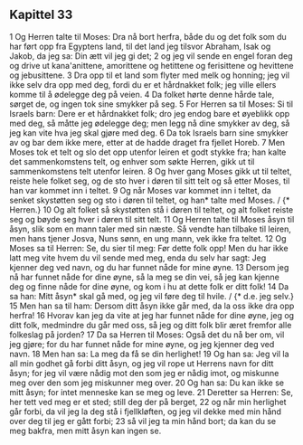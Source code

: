 ## Kapittel 33

1 Og Herren talte til Moses: Dra nå bort herfra, både du og det folk som du har ført opp fra Egyptens land, til det land jeg tilsvor Abraham, Isak og Jakob, da jeg sa: Din ætt vil jeg gi det;
2 og jeg vil sende en engel foran deg og drive ut kana'anittene, amorittene og hetittene og ferisittene og hevittene og jebusittene.
3 Dra opp til et land som flyter med melk og honning; jeg vil ikke selv dra opp med deg, fordi du er et hårdnakket folk; jeg ville ellers komme til å ødelegge deg på veien.
4 Da folket hørte denne hårde tale, sørget de, og ingen tok sine smykker på seg.
5 For Herren sa til Moses: Si til Israels barn: Dere er et hårdnakket folk; dro jeg endog bare et øyeblikk opp med deg, så måtte jeg ødelegge deg; men legg nå dine smykker av deg, så jeg kan vite hva jeg skal gjøre med deg.
6 Da tok Israels barn sine smykker av og bar dem ikke mere, etter at de hadde draget fra fjellet Horeb.
7 Men Moses tok et telt og slo det opp utenfor leiren et godt stykke fra; han kalte det sammenkomstens telt, og enhver som søkte Herren, gikk ut til sammenkomstens telt utenfor leiren.
8 Og hver gang Moses gikk ut til teltet, reiste hele folket seg, og de sto hver i døren til sitt telt og så etter Moses, til han var kommet inn i teltet.
9 Og når Moses var kommet inn i teltet, da senket skystøtten seg og sto i døren til teltet, og han* talte med Moses. / {* Herren.}
10 Og alt folket så skystøtten stå i døren til teltet, og alt folket reiste seg og bøyde seg hver i døren til sitt telt.
11 Og Herren talte til Moses åsyn til åsyn, slik som en mann taler med sin næste. Så vendte han tilbake til leiren, men hans tjener Josva, Nuns sønn, en ung mann, vek ikke fra teltet.
12 Og Moses sa til Herren: Se, du sier til meg: Før dette folk opp! Men du har ikke latt meg vite hvem du vil sende med meg, enda du selv har sagt: Jeg kjenner deg ved navn, og du har funnet nåde for mine øyne.
13 Dersom jeg nå har funnet nåde for dine øyne, så la meg se din vei, så jeg kan kjenne deg og finne nåde for dine øyne, og kom i hu at dette folk er ditt folk!
14 Da sa han: Mitt åsyn* skal gå med, og jeg vil føre deg til hvile. / {* d.e. jeg selv.}
15 Men han sa til ham: Dersom ditt åsyn ikke går med, da la oss ikke dra opp herfra!
16 Hvorav kan jeg da vite at jeg har funnet nåde for dine øyne, jeg og ditt folk, medmindre du går med oss, så jeg og ditt folk blir æret fremfor alle folkeslag på jorden?
17 Da sa Herren til Moses: Også det du nå ber om, vil jeg gjøre; for du har funnet nåde for mine øyne, og jeg kjenner deg ved navn.
18 Men han sa: La meg da få se din herlighet!
19 Og han sa: Jeg vil la all min godhet gå forbi ditt åsyn, og jeg vil rope ut Herrens navn for ditt åsyn; for jeg vil være nådig mot den som jeg er nådig imot, og miskunne meg over den som jeg miskunner meg over.
20 Og han sa: Du kan ikke se mitt åsyn; for intet menneske kan se meg og leve.
21 Deretter sa Herren: Se, her tett ved meg er et sted; still deg der på berget,
22 og når min herlighet går forbi, da vil jeg la deg stå i fjellkløften, og jeg vil dekke med min hånd over deg til jeg er gått forbi;
23 så vil jeg ta min hånd bort; da kan du se meg bakfra, men mitt åsyn kan ingen se.

